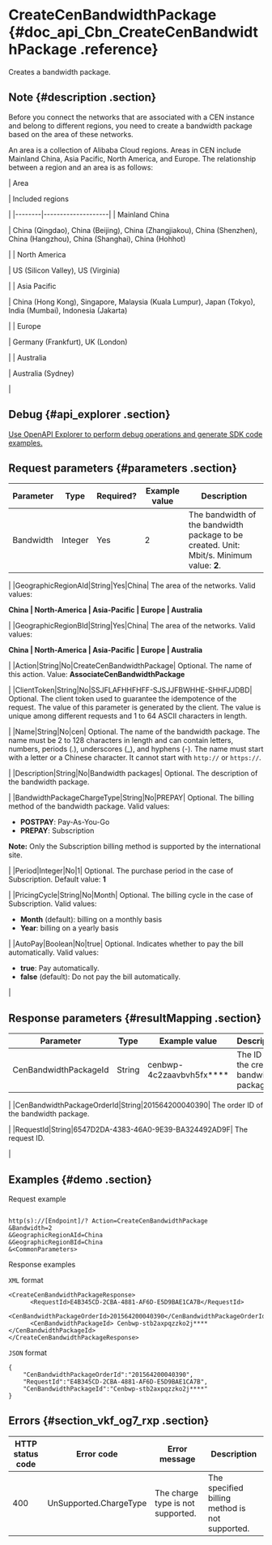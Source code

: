 # CreateCenBandwidthPackage {#doc_api_Cbn_CreateCenBandwidthPackage .reference}

Creates a bandwidth package.

## Note {#description .section}

Before you connect the networks that are associated with a CEN instance and belong to different regions, you need to create a bandwidth package based on the area of these networks.

An area is a collection of Alibaba Cloud regions. Areas in CEN include Mainland China, Asia Pacific, North America, and Europe. The relationship between a region and an area is as follows:

| Area

 | Included regions

 |
|--------|--------------------|
| Mainland China

 | China \(Qingdao\), China \(Beijing\), China \(Zhangjiakou\), China \(Shenzhen\), China \(Hangzhou\), China \(Shanghai\), China \(Hohhot\)

 |
| North America

 | US \(Silicon Valley\), US \(Virginia\)

 |
| Asia Pacific

 | China \(Hong Kong\), Singapore, Malaysia \(Kuala Lumpur\), Japan \(Tokyo\), India \(Mumbai\), Indonesia \(Jakarta\)

 |
| Europe

 | Germany \(Frankfurt\), UK \(London\)

 |
| Australia

 | Australia \(Sydney\)

 |

## Debug {#api_explorer .section}

[Use OpenAPI Explorer to perform debug operations and generate SDK code examples.](https://api.aliyun.com/#product=Cbn&api=CreateCenBandwidthPackage&type=RPC&version=2017-09-12)

## Request parameters {#parameters .section}

|Parameter|Type|Required?|Example value|Description|
|---------|----|---------|-------------|-----------|
|Bandwidth|Integer|Yes|2| The bandwidth of the bandwidth package to be created. Unit: Mbit/s. Minimum value: **2**.

 |
|GeographicRegionAId|String|Yes|China| The area of the networks. Valid values:

 **China | North-America | Asia-Pacific | Europe | Australia**

 |
|GeographicRegionBId|String|Yes|China| The area of the networks. Valid values:

 **China | North-America | Asia-Pacific | Europe | Australia**

 |
|Action|String|No|CreateCenBandwidthPackage| Optional. The name of this action. Value: **AssociateCenBandwidthPackage**

 |
|ClientToken|String|No|SSJFLAFHHFHFF-SJSJJFBWHHE-SHHFJJDBD| Optional. The client token used to guarantee the idempotence of the request. The value of this parameter is generated by the client. The value is unique among different requests and 1 to 64 ASCII characters in length.

 |
|Name|String|No|cen| Optional. The name of the bandwidth package. The name must be 2 to 128 characters in length and can contain letters, numbers, periods \(.\), underscores \(\_\), and hyphens \(-\). The name must start with a letter or a Chinese character. It cannot start with `http://` or `https://`.

 |
|Description|String|No|Bandwidth packages| Optional. The description of the bandwidth package.

 |
|BandwidthPackageChargeType|String|No|PREPAY| Optional. The billing method of the bandwidth package. Valid values:

 -   **POSTPAY**: Pay-As-You-Go
-   **PREPAY**: Subscription

 **Note:** Only the Subscription billing method is supported by the international site.

 |
|Period|Integer|No|1| Optional. The purchase period in the case of Subscription. Default value: **1**

 |
|PricingCycle|String|No|Month| Optional. The billing cycle in the case of Subscription. Valid values:

 -   **Month** \(default\): billing on a monthly basis
-   **Year**: billing on a yearly basis

 |
|AutoPay|Boolean|No|true| Optional. Indicates whether to pay the bill automatically. Valid values:

 -   **true**: Pay automatically.
-   **false** \(default\): Do not pay the bill automatically.

 |

## Response parameters {#resultMapping .section}

|Parameter|Type|Example value|Description|
|---------|----|-------------|-----------|
|CenBandwidthPackageId|String|cenbwp-4c2zaavbvh5fx\*\*\*\*| The ID of the created bandwidth package.

 |
|CenBandwidthPackageOrderId|String|201564200040390| The order ID of the bandwidth package.

 |
|RequestId|String|6547D2DA-4383-46A0-9E39-BA324492AD9F| The request ID.

 |

## Examples {#demo .section}

Request example

``` {#request_demo}

http(s)://[Endpoint]/? Action=CreateCenBandwidthPackage
&Bandwidth=2
&GeographicRegionAId=China 
&GeographicRegionBId=China 
&<CommonParameters>

```

Response examples

`XML` format

``` {#xml_return_success_demo}
<CreateCenBandwidthPackageResponse>
      <RequestId>E4B345CD-2CBA-4881-AF6D-E5D9BAE1CA7B</RequestId>
      <CenBandwidthPackageOrderId>201564200040390</CenBandwidthPackageOrderId>
      <CenBandwidthPackageId> Cenbwp-stb2axpqzzko2j****</CenBandwidthPackageId>
</CreateCenBandwidthPackageResponse>
```

`JSON` format

``` {#json_return_success_demo}
{
	"CenBandwidthPackageOrderId":"201564200040390",
	"RequestId":"E4B345CD-2CBA-4881-AF6D-E5D9BAE1CA7B",
	"CenBandwidthPackageId":"Cenbwp-stb2axpqzzko2j****"
}
```

## Errors {#section_vkf_og7_rxp .section}

|HTTP status code|Error code|Error message|Description|
|----------------|----------|-------------|-----------|
|400|UnSupported.ChargeType|The charge type is not supported.|The specified billing method is not supported.|


